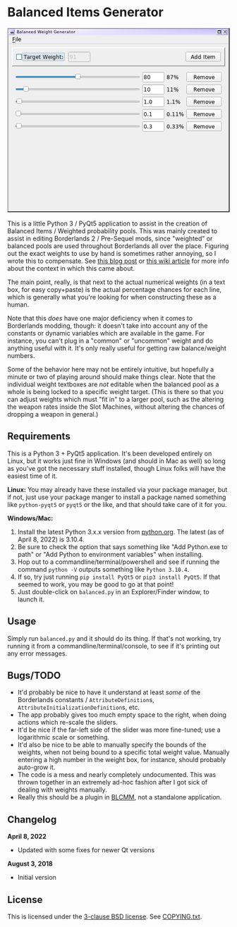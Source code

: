 Balanced Items Generator
========================

![Screenshot](screenshot.png)

This is a little Python 3 / PyQt5 application to assist in the creation
of Balanced Items / Weighted probability pools.  This was mainly created
to assist in editing Borderlands 2 / Pre-Sequel mods, since "weighted"
or balanced pools are used throughout Borderlands all over the place.
Figuring out the exact weights to use by hand is sometimes rather
annoying, so I wrote this to compensate.  See
[this blog post](http://www.gearboxsoftware.com/2013/09/inside-the-box-the-borderlands-2-loot-system/) or
[this wiki article](https://github.com/BLCM/BLCMods/wiki/Understanding-Borderlands-Weight-and-Probability-Values)
for more info about the context in which this came about.

The main point, really, is that next to the actual numerical weights (in a
text box, for easy copy+paste) is the actual percentage chances for each
line, which is generally what you're looking for when constructing these
as a human.

Note that this *does* have one major deficiency when it comes to Borderlands
modding, though: it doesn't take into account any of the constants or
dynamic variables which are available in the game.  For instance, you can't
plug in a "common" or "uncommon" weight and do anything useful with it.  It's
only really useful for getting raw balance/weight numbers.

Some of the behavior here may not be entirely intuitive, but hopefully a
minute or two of playing around should make things clear.  Note that the
individual weight textboxes are *not* editable when the balanced pool as a
whole is being locked to a specific weight target.  (This is there so that
you can adjust weights which must "fit in" to a larger pool, such as the
altering the weapon rates inside the Slot Machines, without altering the
chances of dropping a weapon in general.)

Requirements
------------

This is a Python 3 + PyQt5 application.  It's been developed entirely on
Linux, but it works just fine in Windows (and should in Mac as well) so long as
you've got the necessary stuff installed, though Linux folks will have the
easiest time of it.

**Linux:** You may already have these installed via your package manager,
but if not, just use your package manger to install a package named something
like `python-pyqt5` or `pyqt5` or the like, and that should take care of it
for you.

**Windows/Mac:**
1. Install the latest Python 3.x.x version from
  [python.org](https://www.python.org/downloads/).  The latest (as of April 8, 2022) is 3.10.4.
2. Be sure to check the option that says something like "Add Python.exe to path"
  or "Add Python to environment variables" when installing.
3. Hop out to a commandline/terminal/powershell and see if running the command
  `python -V` outputs something like `Python 3.10.4`.
4. If so, try just running `pip install PyQt5` or `pip3 install PyQt5`.  If that
  seemed to work, you may be good to go at that point!
5. Just double-click on `balanced.py` in an Explorer/Finder window, to launch
  it.

Usage
-----

Simply run `balanced.py` and it should do its thing.  If that's not
working, try running it from a commandline/terminal/console, to see if it's
printing out any error messages.

Bugs/TODO
---------

* It'd probably be nice to have it understand at least *some* of the Borderlands
  constants / `AttributeDefinition`s, `AttributeInitializationDefinition`s, etc.
* The app probably gives too much empty space to the right, when doing actions
  which re-scale the sliders.
* It'd be nice if the far-left side of the slider was more fine-tuned; use a
  logarithmic scale or something.
* It'd also be nice to be able to manually specify the bounds of the weights,
  when not being bound to a specific total weight value.  Manually entering a
  high number in the weight box, for instance, should probably auto-grow it.
* The code is a mess and nearly completely undocumented.  This was thrown together
  in an extremely ad-hoc fashion after I got sick of dealing with weights manually.
* Really this should be a plugin in [BLCMM](https://github.com/BLCM/BLCMods/wiki/Borderlands-Community-Mod-Manager),
  not a standalone application.

Changelog
---------

**April 8, 2022**
 - Updated with some fixes for newer Qt versions

**August 3, 2018**
 - Initial version

License
-------

This is licensed under the [3-clause BSD license](https://opensource.org/licenses/BSD-3-Clause).
See [COPYING.txt](COPYING.txt).
